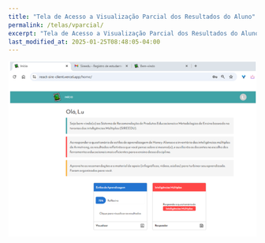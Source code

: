 ```yaml
---
title: "Tela de Acesso a Visualização Parcial dos Resultados do Aluno"
permalink: /telas/vparcial/
excerpt: "Tela de Acesso a Visualização Parcial dos Resultados do Aluno"
last_modified_at: 2025-01-25T08:48:05-04:00
---
```


![telas](/assets/images/tela26.png)